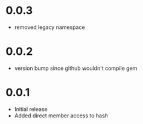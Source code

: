 0.0.3
=====

*   removed legacy namespace

0.0.2
=====

*   version bump since github wouldn't compile gem

0.0.1
=====

*   Initial release
*   Added direct member access to hash


